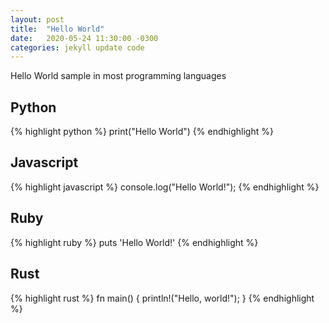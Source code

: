 ```yaml
---
layout: post
title:  "Hello World"
date:   2020-05-24 11:30:00 -0300
categories: jekyll update code
---
```


Hello World sample in most programming languages

## Python
{% highlight  python %}
    print("Hello World")
{% endhighlight %}

## Javascript
{% highlight  javascript %}
    console.log("Hello World!");
{% endhighlight %}


## Ruby
{% highlight ruby %}
   puts 'Hello World!'
{% endhighlight %}


## Rust
{% highlight rust %}
    fn main() {
        println!("Hello, world!");
    }
{% endhighlight %}

